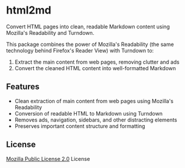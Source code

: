 # html2md

Convert HTML pages into clean, readable Markdown content using Mozilla's Readability and Turndown.

This package combines the power of Mozilla's Readability (the same technology behind Firefox's Reader View) with Turndown to:
1. Extract the main content from web pages, removing clutter and ads
2. Convert the cleaned HTML content into well-formatted Markdown

## Features

- Clean extraction of main content from web pages using Mozilla's Readability
- Conversion of readable HTML to Markdown using Turndown
- Removes ads, navigation, sidebars, and other distracting elements
- Preserves important content structure and formatting

## License

[Mozilla Public License 2.0](./LICENSE.md) License
